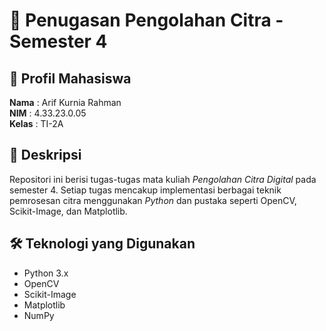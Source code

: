 # 📌 Penugasan Pengolahan Citra - Semester 4

## 📝 Profil Mahasiswa  
**Nama**  : Arif Kurnia Rahman  
**NIM**   : 4.33.23.0.05  
**Kelas** : TI-2A  

## 📂 Deskripsi  
Repositori ini berisi tugas-tugas mata kuliah *Pengolahan Citra Digital* pada semester 4. Setiap tugas mencakup implementasi berbagai teknik pemrosesan citra menggunakan *Python* dan pustaka seperti OpenCV, Scikit-Image, dan Matplotlib.  

## 🛠️ Teknologi yang Digunakan  
- Python 3.x  
- OpenCV  
- Scikit-Image  
- Matplotlib  
- NumPy  
